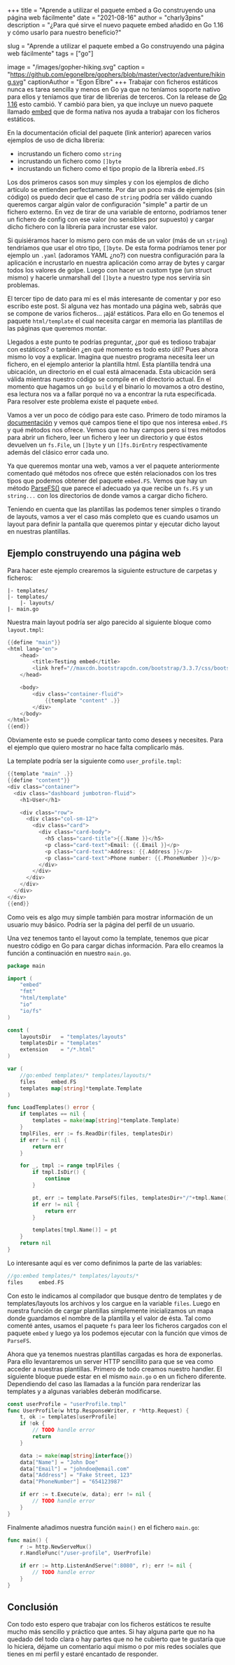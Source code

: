 +++
title = "Aprende a utilizar el paquete embed a Go construyendo una página web fácilmente"
date = "2021-08-16"
author = "charly3pins"
description = "¿Para qué sirve el nuevo paquete embed añadido en Go 1.16 y cómo usarlo para nuestro beneficio?"

slug = "Aprende a utilizar el paquete embed a Go construyendo una página web fácilmente"
tags = ["go"]

image = "/images/gopher-hiking.svg"
caption = "https://github.com/egonelbre/gophers/blob/master/vector/adventure/hiking.svg"
captionAuthor = "Egon Elbre"
+++
Trabajar con ficheros estáticos nunca es tarea sencilla y menos en Go ya que no teníamos soporte nativo para ellos y teníamos que tirar de librerías de terceros. Con la release de [Go 1.16](https://blog.golang.org/go1.16) esto cambió. Y cambió para bien, ya que incluye un nuevo paquete llamado [embed](https://pkg.go.dev/embed) que de forma nativa nos ayuda a trabajar con los ficheros estáticos.

En la documentación oficial del paquete (link anterior) aparecen varios ejemplos de uso de dicha librería:
- incrustando un fichero como `string`
- incrustando un fichero como `[]byte`
- incrustando un fichero como el tipo propio de la librería `embed.FS`

Los dos primeros casos son muy simples y con los ejemplos de dicho artículo se entienden perfectamente. Por dar un poco más de ejemplos (sin código) os puedo decir que el caso de `string` podría ser válido cuando queremos cargar algún valor de configuración "simple" a partir de un fichero externo. En vez de tirar de una variable de entorno, podríamos tener un fichero de config con ese valor (no sensibles por supuesto) y cargar dicho fichero con la librería para incrustar ese valor.

Si quisiéramos hacer lo mismo pero con más de un valor (más de un `string`) tendríamos que usar el otro tipo, `[]byte`. De esta forma podríamos tener por ejemplo un `.yaml` (adoramos YAML ¿no?) con nuestra configuración para la aplicación e incrustarlo en nuestra aplicación como array de bytes y cargar todos los valores de golpe. Luego con hacer un custom type (un struct mismo) y hacerle unmarshall del `[]byte` a nuestro type nos serviría sin problemas.

El tercer tipo de dato para mí es el más interesante de comentar y por eso escribo este post. Si alguna vez has montado una página web, sabrás que se compone de varios ficheros... ¡ajá! estáticos. Para ello en Go tenemos el paquete `html/template` el cual necesita cargar en memoria las plantillas de las páginas que queremos montar.

Llegados a este punto te podrías preguntar, ¿por qué es tedioso trabajar con estáticos? o también ¿en qué momento es todo esto útil? Pues ahora mismo lo voy a explicar. Imagina que nuestro programa necesita leer un fichero, en el ejemplo anterior la plantilla html. Esta plantilla tendrá una ubicación, un directorio en el cual está almacenada. Esta ubicación será válida mientras nuestro código se compile en el directorio actual. En el momento que hagamos un `go build` y el binario lo movamos a otro destino, esa lectura nos va a fallar porqué no va a encontrar la ruta especificada. Para resolver este problema existe el paquete `embed`.

Vamos a ver un poco de código para este caso. Primero de todo miramos la [documentación](https://pkg.go.dev/embed#FS) y vemos qué campos tiene el tipo que nos interesa `embed.FS` y qué métodos nos ofrece. Vemos que no hay campos pero sí tres métodos para abrir un fichero, leer un fichero y leer un directorio y que éstos devuelven un `fs.File`, un `[]byte` y un `[]fs.DirEntry` respectivamente además del clásico error cada uno.

Ya que queremos montar una web, vamos a ver el paquete anteriormente comentado qué métodos nos ofrece que estén relacionados con los tres tipos que podemos obtener del paquete `embed.FS`. Vemos que hay un método [ParseFS()](https://pkg.go.dev/html/template#ParseFS) que parece el adecuado ya que recibe un `fs.FS` y un `string...` con los directorios de donde vamos a cargar dicho fichero.

Teniendo en cuenta que las plantillas las podemos tener simples o tirando de layouts, vamos a ver el caso más completo que es cuando usamos un layout para definir la pantalla que queremos pintar y ejecutar dicho layout en nuestras plantillas.

## Ejemplo construyendo una página web

Para hacer este ejemplo crearemos la siguiente estructure de carpetas y ficheros:
```vim
|- templates/
|- templates/
	|- layouts/
|- main.go
```

Nuestra main layout podría ser algo parecido al siguiente bloque como `layout.tmpl`:
```go
{{define "main"}}
<html lang="en">
	<head>
		<title>Testing embed</title>
        <link href="//maxcdn.bootstrapcdn.com/bootstrap/3.3.7/css/bootstrap.min.css" rel="stylesheet">
	</head>

	<body>
		<div class="container-fluid">
			{{template "content" .}}
		</div>
	</body>
</html>
{{end}}
```
Obviamente esto se puede complicar tanto como desees y necesites. Para el ejemplo que quiero mostrar no hace falta complicarlo más.

La template podría ser la siguiente como `user_profile.tmpl`:
```go
{{template "main" .}}
{{define "content"}}
<div class="container">
  <div class="dashboard jumbotron-fluid">
    <h1>User</h1>

    <div class="row">
      <div class="col-sm-12">
        <div class="card">
          <div class="card-body">
            <h5 class="card-title">{{.Name }}</h5>
            <p class="card-text">Email: {{.Email }}</p>
            <p class="card-text">Address: {{.Address }}</p>
            <p class="card-text">Phone number: {{.PhoneNumber }}</p>
          </div>
        </div>
      </div>
    </div>
  </div>
</div>
{{end}}
```
Como veis es algo muy simple también para mostrar información de un usuario muy básico. Podría ser la página del perfil de un usuario.

Una vez tenemos tanto el layout como la template, tenemos que picar nuestro código en Go para cargar dichas información. Para ello creamos la función a continuación en nuestro `main.go`.
```go
package main

import (
	"embed"
	"fmt"
	"html/template"
	"io"
	"io/fs"
)

const (
	layoutsDir   = "templates/layouts"
	templatesDir = "templates"
	extension    = "/*.html"
)

var (
	//go:embed templates/* templates/layouts/*
	files     embed.FS
	templates map[string]*template.Template
)

func LoadTemplates() error {
	if templates == nil {
		templates = make(map[string]*template.Template)
	}
	tmplFiles, err := fs.ReadDir(files, templatesDir)
	if err != nil {
		return err
	}

	for _, tmpl := range tmplFiles {
		if tmpl.IsDir() {
			continue
		}

		pt, err := template.ParseFS(files, templatesDir+"/"+tmpl.Name(), layoutsDir+extension)
		if err != nil {
			return err
		}

		templates[tmpl.Name()] = pt
	}
	return nil
}
```
Lo interesante aquí es ver como definimos la parte de las variables:
```go
//go:embed templates/* templates/layouts/*
files     embed.FS
```
Con esto le indicamos al compilador que busque dentro de templates y de templates/layouts los archivos y los cargue en la variable `files`. Luego en nuestra función de cargar plantillas simplemente inicializamos un mapa donde guardamos el nombre de la plantilla y el valor de ésta. Tal como comenté antes, usamos el paquete `fs` para leer los ficheros cargados con el paquete `embed` y luego ya los podemos ejecutar con la función que vimos de `ParseFS`. 

Ahora que ya tenemos nuestras plantillas cargadas es hora de exponerlas. Para ello levantaremos un server HTTP sencillito para que se vea como acceder a nuestras plantillas. Primero de todo creamos nuestro handler. El siguiente bloque puede estar en el mismo `main.go` o en un fichero diferente. Dependiendo del caso las llamadas a la función para renderizar las templates y a algunas variables deberán modificarse.
```go
const userProfile = "userProfile.tmpl"
func UserProfile(w http.ResponseWriter, r *http.Request) {
	t, ok := templates[userProfile]
	if !ok {
		// TODO handle error
		return
	}

	data := make(map[string]interface{})		
	data["Name"] = "John Doe"
	data["Email"] = "johndoe@email.com"
	data["Address"] = "Fake Street, 123"
	data["PhoneNumber"] = "654123987"

	if err := t.Execute(w, data); err != nil {
		// TODO handle error
	}
}
```

Finalmente añadimos nuestra función `main()` en el fichero `main.go`:
```go
func main() {
	r := http.NewServeMux()
	r.HandleFunc("/user-profile", UserProfile)

	if err := http.ListenAndServe(":8080", r); err != nil {
		// TODO handle error
	}
}
```

## Conclusión

Con todo esto espero que trabajar con los ficheros estáticos te resulte mucho más sencillo y práctico que antes. Si hay alguna parte que no ha quedado del todo clara o hay partes que no he cubierto que te gustaría que lo hiciera, déjame un comentario aquí mismo o por mis redes sociales que tienes en mi perfil y estaré encantado de responder.
